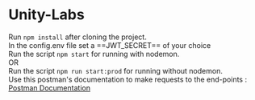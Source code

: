 # Unity-Labs
Run ```npm install``` after cloning the project.<br>
In the config.env file set a ==JWT_SECRET== of your choice<br>
Run the script ```npm start``` for running with nodemon.<br>
OR <br>
Run the script ```npm run start:prod``` for running without nodemon.<br>
Use this postman's documentation to make requests to the end-points :
[Postman Documentation](https://documenter.getpostman.com/view/23797748/2s9YRFT9BV)
